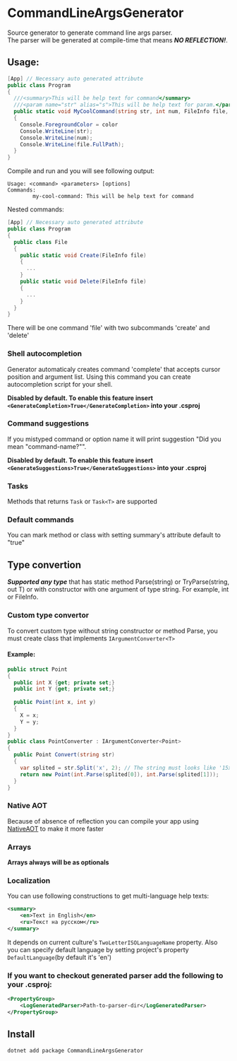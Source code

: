 # CommandLineArgsGenerator
Source generator to generate command line args parser.   
The parser will be generated at compile-time that means ***NO REFLECTION!***.
## Usage:
```cs
[App] // Necessary auto generated attribute
public class Program
{
  ///<summary>This will be help text for command</summary>
  ///<param name="str" alias="s">This will be help text for param.</param>
  public static void MyCoolCommand(string str, int num, FileInfo file, /* color is optional parameter */ ConsoleColor color = ConsoleColor.Grey)
  {
    Console.ForegroundColor = color
    Console.WriteLine(str);
    Console.WriteLine(num);
    Console.WriteLine(file.FullPath);
  }
}
```
Compile and run and you will see following output:
```
Usage: <command> <parameters> [options]
Commands:
        my-cool-command: This will be help text for command
```
Nested commands:
```cs
[App] // Necessary auto generated attribute
public class Program
{
  public class File 
  {
    public static void Create(FileInfo file)
    {
      ...
    }
    public static void Delete(FileInfo file)
    {
      ...
    }
  }
}
```
There will be one command 'file' with two subcommands 'create' and 'delete'

### Shell autocompletion
Generator automaticaly creates command 'complete' that accepts cursor position and argument list. 
Using this command you can create autocompletion script for your shell.

**Disabled by default. To enable this feature insert `<GenerateCompletion>True</GenerateCompletion>` into your .csproj**
### Command suggestions 
If you mistyped command or option name it will print suggestion "Did you mean "command-name?"".

**Disabled by default. To enable this feature insert `<GenerateSuggestions>True</GenerateSuggestions>` into your .csproj**
### Tasks
Methods that returns `Task` or `Task<T>` are supported
### Default commands
You can mark method or class with setting summary's attribute default to "true" 
## Type convertion
***Supported any type*** that has static method Parse(string) or TryParse(string, out T) or with constructor with one argument of type string.
For example, int or FileInfo.
### Custom type convertor
To convert custom type without string constructor or method Parse, you must create class that implements `IArgumentConverter<T>`
#### Example:
```cs
public struct Point
{
  public int X {get; private set;}
  public int Y {get; private set;}
  
  public Point(int x, int y)
  {
    X = x;
    Y = y;
  }
}
public class PointConverter : IArgumentConverter<Point> 
{
  public Point Convert(string str)
  {
    var splited = str.Split('x', 2); // The string must looks like '15x25'
    return new Point(int.Parse(splited[0]), int.Parse(splited[1])); 
  }
}
```
### Native AOT
Because of absence of reflection you can compile your app using [NativeAOT](https://github.com/dotnet/runtimelab/tree/feature/NativeAOT/) to make it more faster
### Arrays
**Arrays always will be as optionals**
### Localization
You can use following constructions to get multi-language help texts:
```xml
<summary>
    <en>Text in English</en>
    <ru>Текст на русском</ru>
</summary>
```
It depends on current culture's `TwoLetterISOLanguageName` property.
Also you can specify default language by setting project's property `DefaultLanguage`(by default it's 'en')
### If you want to checkout generated parser add the following to your .csproj:
```xml
<PropertyGroup>
    <LogGeneratedParser>Path-to-parser-dir</LogGeneratedParser>
</PropertyGroup>
``` 
## Install
```
dotnet add package CommandLineArgsGenerator
```
